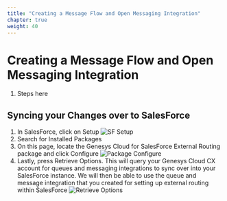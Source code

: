 ```yaml
---
title: "Creating a Message Flow and Open Messaging Integration"
chapter: true
weight: 40
---
```


# Creating a Message Flow and Open Messaging Integration
1. Steps here
## Syncing your Changes over to SalesForce
1. In SalesForce, click on Setup
![SF Setup](/images/SFSetup.jpg)
2. Search for Installed Packages
3. On this page, locate the Genesys Cloud for SalesForce External Routing package and click Configure
![Package Configure](/images/packageConfigure.jpg)
4. Lastly, press Retrieve Options. This will query your Genesys Cloud CX account for queues and messaging integrations to sync over into your SalesForce instance. We will then be able to use the queue and message integration that you created for setting up external routing within SalesForce
![Retrieve Options](/images/retrieveOptions.jpg)
